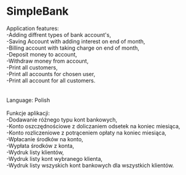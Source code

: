 # SimpleBank

Application features:</br>
-Adding diffrent types of bank account's,</br>
-Saving Account with adding interest on end of month,</br>
-Billing account with taking charge on end of month,</br>
-Deposit money to account,</br>
-Withdraw money from account,</br>
-Print all customers,</br>
-Print all accounts for chosen user,</br>
-Print all account for all customers.</br>
</br>
</br>
Language: Polish</br>
</br>
Funkcje aplikacji:</br>
-Dodawanie różnego typu kont bankowych,</br>
-Konto oszczędnościowe z doliczaniem odsetek na koniec miesiąca,</br>
-Konto rozliczeniowe z potrąceniem opłaty na koniec miesiąca,</br>
-Wpłacanie środków na konto,</br>
-Wypłata środków z konta,</br>
-Wydruk listy klientów,</br>
-Wydruk listy kont wybranego klienta,</br>
-Wydruk listy wszyskich kont bankowych dla wszystkich klientów.</br>
